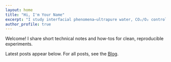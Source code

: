 ```yaml
---
layout: home
title: "Hi, I'm Your Name"
excerpt: "I study interfacial phenomena—ultrapure water, CO₂/O₂ control, organics on surfaces, and AFM."
author_profile: true
---
```


Welcome! I share short technical notes and how-tos for clean, reproducible experiments.

Latest posts appear below. For all posts, see the [Blog](/blog/).
